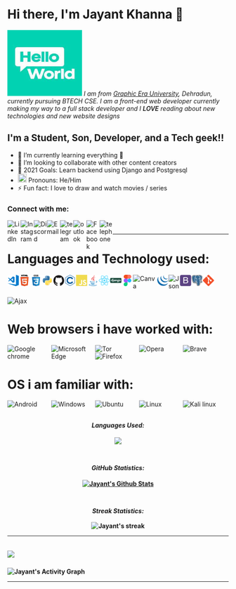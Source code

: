 # Hi there, I'm Jayant Khanna 👋
<img src="images_used/image1.jpeg" height="150px" width="170px">
<i>I am from <a href="https://www.geu.ac.in/" target="_blank">Graphic Era University</a>, Dehradun, currently pursuing BTECH CSE.
    I am a front-end web developer currently making my way to a full stack developer and I <span style="font-weight:600;"> LOVE</span> reading about new technologies and new website designs
</i>

## I'm a Student, Son, Developer, and a Tech geek!!

- 🌱 I’m currently learning everything 🤣
- 👯 I’m looking to collaborate with other content creators
- 🥅 2021 Goals: Learn backend using Django and Postgresql
- <img src="https://media4.giphy.com/media/fnSUqVP4VBp5nreSul/200w.webp?cid=ecf05e47luuw7ma928fwfeif9s6989wr336iynpvkwpulsdb&rid=200w.webp&ct=g" height="20vw" width="20vw"> Pronouns: He/Him
- ⚡ Fun fact: I love to draw and watch movies / series
### Connect with me:
<div>
<a href="https://www.linkedin.com/in/jayant-khanna-66a274185/" target="_blank"><img align="left" alt="LinkedIn" width="30px" src="https://img.icons8.com/color/48/000000/linkedin-2--v2.png" /></a>
<a href="https://www.instagram.com/jayant_khanna1/" target="_blank"><img align="left" alt="Instagram" width="30px" src="https://img.icons8.com/color/48/000000/instagram-new--v2.png" /></a>
<a href="https://discordapp.com/users/758246703072804884/" target="_blank"><img align="left" alt="Discord" width="30px" src="https://img.icons8.com/ultraviolet/40/000000/discord--v1.png" /></a>
<a href="mailto:jayantkhanna3105@gmail.com" target="_blank"><img align="left" alt="Email" width="30px" src="https://img.icons8.com/color/48/000000/gmail--v2.png" /></a>
<a href="https://t.me/jayantkhanna1"><img align="left" alt="telegram" width="30px" src="https://img.icons8.com/color/48/000000/telegram-app--v3.png" /></a>
<a href="mailto:jayantkhanna31052002@outlook.com"><img align="left" alt="outlook" width="30px" src="https://img.icons8.com/color/48/000000/microsoft-outlook-2019--v2.png" /></a>
<a href="https://www.facebook.com/jayant.khanna.1612/" target="_blank"><img align="left" alt="Facebook" width="30px" src="https://img.icons8.com/color/48/000000/facebook-circled--v3.png" /></a>
<a href="tel:+918755429982"><img align="left" alt="telephone" width="30px" src="https://img.icons8.com/ios-glyphs/30/000000/missed-call--v2.png" /></a>
</div>
<br />
<hr />

# Languages and Technology used:
<img align="left" alt="Visual Studio Code" width="26px" src="https://raw.githubusercontent.com/github/explore/80688e429a7d4ef2fca1e82350fe8e3517d3494d/topics/visual-studio-code/visual-studio-code.png" />
<img align="left" alt="HTML5" width="26px" src="https://raw.githubusercontent.com/github/explore/80688e429a7d4ef2fca1e82350fe8e3517d3494d/topics/html/html.png" />
<img align="left" alt="CSS3" width="26px" src="https://raw.githubusercontent.com/github/explore/80688e429a7d4ef2fca1e82350fe8e3517d3494d/topics/css/css.png" />
<img align="left" alt="Python" width="26px" src="https://github.com/devicons/devicon/blob/master/icons/python/python-original.svg" />
<img align="left" alt="GitHub" width="26px" src="https://github.com/devicons/devicon/blob/master/icons/github/github-original.svg" />
<img align="left" alt="C Programming Language" width="26px" src="https://github.com/devicons/devicon/blob/master/icons/c/c-line.svg" />
<img align="left" alt="Javascript" width="26px" src="https://github.com/devicons/devicon/blob/master/icons/javascript/javascript-plain.svg" />
<img align="left" alt="Java Language" width="26px" src="https://github.com/devicons/devicon/blob/master/icons/java/java-original.svg" />
<img align="left" alt="ReactJS" width="26px" src="https://github.com/devicons/devicon/blob/master/icons/react/react-original.svg" />
<img align="left" alt="Django" width="26px" src="https://github.com/devicons/devicon/blob/master/icons/django/django-original.svg" />
<img align="left" alt="Figma" width="26px" src="https://github.com/devicons/devicon/blob/master/icons/figma/figma-original.svg" />
<img align="left" alt="Canva" width="55px" src="https://img.shields.io/badge/Canva-%2300C4CC.svg?&style=for-the-badge&logo=Canva&logoColor=white" />
<img align="left" alt="Jquery" width="26px" src="https://github.com/devicons/devicon/blob/master/icons/jquery/jquery-original.svg" />
<img align="left" alt="Json" width="26px" src="https://img.shields.io/badge/json-5E5C5C?style=for-the-badge&logo=json&logoColor=white" />
<img align="left" alt="Bootstrap" width="26px" src="https://github.com/devicons/devicon/blob/master/icons/bootstrap/bootstrap-plain.svg" />
<img align="left" alt="postgresql" width="26px" src="https://github.com/devicons/devicon/blob/master/icons/postgresql/postgresql-original.svg" />
<img align="left" alt="Git" width="26px" src="https://github.com/devicons/devicon/blob/master/icons/git/git-original.svg" />
<br />
<br />
<br />
<img align="left" alt="Ajax" width="50px" src="https://upload.wikimedia.org/wikipedia/commons/a/a1/AJAX_logo_by_gengns.svg" />
<br />

# Web browsers i have worked with:
<img align="left" alt="Google chrome" width="100px" src="https://img.shields.io/badge/Google_chrome-4285F4?style=for-the-badge&logo=Google-chrome&logoColor=white" />
<img align="left" alt="Microsoft Edge" width="100px" src="https://img.shields.io/badge/Microsoft_Edge-0078D7?style=for-the-badge&logo=Microsoft-edge&logoColor=white" />
<img align="left" alt="Tor" width="100px" src="https://img.shields.io/badge/Tor_Browser-7D4698?style=for-the-badge&logo=Tor-Browser&logoColor=white" />
<img align="left" alt="Opera" width="100px" src="https://img.shields.io/badge/Opera-FF1B2D?style=for-the-badge&logo=Opera&logoColor=white" />
<img align="left" alt="Brave" width="100px" src="https://img.shields.io/badge/Brave-FF1B2D?style=for-the-badge&logo=Brave&logoColor=white" />
<img align="left" alt="Firefox" width="100px" src="https://img.shields.io/badge/Firefox_Browser-FF7139?style=for-the-badge&logo=Firefox-Browser&logoColor=white" />
<br />
<br />


# OS i am familiar with:
<img align="left" alt="Android" width="100px" src="https://img.shields.io/badge/Android-3DDC84?style=for-the-badge&logo=android&logoColor=white" />
<img align="left" alt="Windows" width="100px" src="https://img.shields.io/badge/Windows-0078D6?style=for-the-badge&logo=windows&logoColor=white" />
<img align="left" alt="Ubuntu" width="100px" src="https://img.shields.io/badge/Ubuntu-E95420?style=for-the-badge&logo=ubuntu&logoColor=white" />
<img align="left" alt="Linux" width="100px" src="https://img.shields.io/badge/Linux-FCC624?style=for-the-badge&logo=linux&logoColor=black" />
<img align="left" alt="Kali linux" width="100px" src="https://img.shields.io/badge/Kali_Linux-557C94?style=for-the-badge&logo=kali-linux&logoColor=white" />
<br />
<br />
<p align="center"><b><i>Languages Used:</i><b><br><br>
<a href="https://github.com/jayantkhanna1">
  <img align="center" src="https://github-readme-stats.vercel.app/api/top-langs/?username=jayantkhanna1&theme=dark&hide_langs_below=1" />
    </a></p>
    <br />

<p align="center"><b><i>GitHub Statistics:</i><b><br><br>
<a href="https://github.com/jayantkhanna1">
 <img align="center" src="https://github-readme-stats.vercel.app/api?username=jayantkhanna1&show_icons=true&theme=dark&line_height=27" alt="Jayant's Github Stats"/>
    </a></p></div><br>
<div>
  <p align="center"><b><i>Streak Statistics:</i></b><br><br>
    <img alt="Jayant's streak" src="https://github-readme-streak-stats.herokuapp.com/?user=jayantkhanna1&theme=dark&hide_border=true"/>
  </p>
</div>
<hr>
  <h2 align="left"><img src="https://readme-typing-svg.herokuapp.com?font=times+new+roman&color=FFFFFF&lines=Graph+of+Statistics:"></h2>
  <img alt="Jayant's Activity Graph" src="https://activity-graph.herokuapp.com/graph?username=jayantkhanna1&bg_color=1F222E&color=F8D866&line=F85D7F&point=FFFFFF&hide_border=true" />
<hr>
